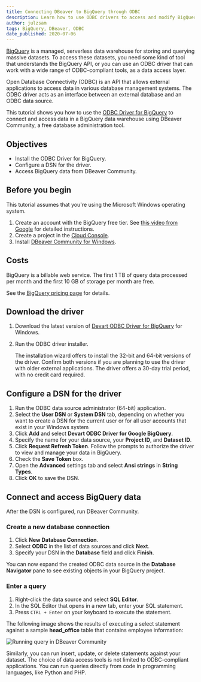```yaml
---
title: Connecting DBeaver to BigQuery through ODBC
description: Learn how to use ODBC drivers to access and modify BigQuery data from DBeaver.
author: julzsam
tags: BigQuery, DBeaver, ODBC
date_published: 2020-07-06
---
```


[BigQuery](https://cloud.google.com/bigquery/) is a managed, serverless data warehouse for storing and querying massive datasets. To access these datasets, you 
need some kind of tool that understands the BigQuery API, or you can use an ODBC driver that can work with a wide range of ODBC-compliant tools, as a data 
access layer.

Open Database Connectivity (ODBC) is an API that allows external applications to access data in various database management systems. The ODBC driver acts as an 
interface between an external database and an ODBC data source.

This tutorial shows you how to use the [ODBC Driver for BigQuery](https://www.devart.com/odbc/bigquery/) to connect and access data in a BigQuery data warehouse 
using DBeaver Community, a free database administration tool.  

## Objectives

* Install the ODBC Driver for BigQuery.
* Configure a DSN for the driver.
* Access BigQuery data from DBeaver Community.

## Before you begin

This tutorial assumes that you're using the Microsoft Windows operating system.

1.  Create an account with the BigQuery free tier. See
    [this video from Google](https://www.youtube.com/watch?v=w4mzE--sprY&list=PLIivdWyY5sqI6Jd0SbqviEgoA853EvDsq&index=2) for detailed instructions.
1.  Create a project in the [Cloud Console](https://console.cloud.google.com/).
1.  Install [DBeaver Community for Windows](https://dbeaver.io/download/).


## Costs

BigQuery is a billable web service. The first 1 TB of query data processed per month and the first 10 GB of storage per month are free. 

See the [BigQuery pricing page](https://cloud.google.com/bigquery/pricing) for details.   

## Download the driver

1.  Download the latest version of [Devart ODBC Driver for BigQuery](https://www.devart.com/odbc/bigquery/download.html) for Windows.
1.  Run the ODBC driver installer.

    The installation wizard offers to install the 32-bit and 64-bit versions of the driver. Confirm both versions if you are planning to use the driver with
    older external applications. The driver offers a 30-day trial period, with no credit card required.  

## Configure a DSN for the driver

1.  Run the ODBC data source administrator (64-bit) application.
1.  Select the **User DSN** or **System DSN** tab, depending on whether you want to create a DSN for the current user or for all user accounts that exist in your
    Windows system
1.  Click **Add** and select **Devart ODBC Driver for Google BigQuery**.
1.  Specify the name for your data source, your **Project ID**, and **Dataset ID**.
1.  Click **Request Refresh Token**. Follow the prompts to authorize the driver to view and manage your data in BigQuery.
1.  Check the **Save Token** box.
1.  Open the **Advanced** settings tab and select **Ansi strings** in **String Types**. 
1.  Click **OK** to save the DSN.

## Connect and access BigQuery data

After the DSN is configured, run DBeaver Community. 

### Create a new database connection

1. Click **New Database Connection**.
2. Select **ODBC** in the list of data sources and click **Next**.
3. Specify your DSN in the **Database** field and click  **Finish**.

You can now expand the created ODBC data source in the **Database Navigator** pane to see existing objects in your BigQuery project.

### Enter a query

1. Right-click the data source and select **SQL Editor**.
2. In the SQL Editor that opens in a new tab, enter your SQL statement.
3. Press `CTRL + Enter` on your keyboard to execute the statement.

The following image shows the results of executing a select statement against a sample **head_office** table that contains employee information:

![Running query in DBeaver Community](https://storage.googleapis.com/gcp-community/tutorials/bigquery-from-dbeaver-odbc/select-statement.png)

Similarly, you can run insert, update, or delete statements against your dataset. The choice of data access tools is not limited to ODBC-compliant applications. 
You can run queries directly from code in programming languages, like Python and PHP.
